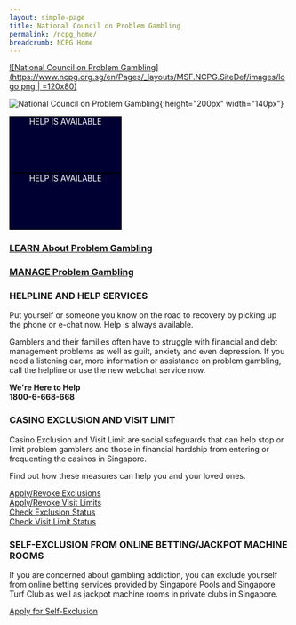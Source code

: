 ```yaml
---
layout: simple-page
title: National Council on Problem Gambling
permalink: /ncpg_home/
breadcrumb: NCPG Home
---
```


[![National Council on Problem Gambling](https://www.ncpg.org.sg/en/Pages/_layouts/MSF.NCPG.SiteDef/images/logo.png | =120x80)](https://www.ncpg.org.sg/en/Pages/Home.aspx)

![National Council on Problem Gambling](https://www.ncpg.org.sg/en/Pages/_layouts/MSF.NCPG.SiteDef/images/logo.png){:height="200px" width="140px"}

<div style="max-width:200px;width:100%;height:100px;border:1px solid #000;background-color:#003;color:white;text-align:center;vertical-align:middle;">HELP IS AVAILABLE</div><div style="max-width:200px;width:100%;height:100px;border:1px solid #000;background-color:#003;color:white;text-align:center;vertical-align:middle;">HELP IS AVAILABLE</div>

### [LEARN About Problem Gambling](https://www.ncpg.org.sg/en/Pages/LearnAboutProblemGambling.aspx)  
### [MANAGE Problem Gambling](https://www.ncpg.org.sg/en/Pages/DealWithProblemGambling.aspx)  


### HELPLINE AND HELP SERVICES
Put yourself or someone you know on the road to recovery by picking up the phone or e-chat now. Help is always available.

Gamblers and their families often have to struggle with financial and debt management problems as well as guilt, anxiety and even depression. If you need a listening ear, more information or assistance on problem gambling, call the helpline or use the new webchat service now.

**We're Here to Help**  
**1800-6-668-668**



### CASINO EXCLUSION AND VISIT LIMIT
Casino Exclusion and Visit Limit are social safeguards that can help stop or limit problem gamblers and those in financial hardship from entering or frequenting the casinos in Singapore.

Find out how these measures can help you and your loved ones.

[Apply/Revoke Exclusions](https://www.ncpg.org.sg/en/Pages/DealWithProblemGambling.aspx?categ=2&article=10)  
[Apply/Revoke Visit Limits](https://www.ncpg.org.sg/en/Pages/DealWithProblemGambling.aspx?categ=3&article=20)  
[Check Exclusion Status](http://ces.ncpg.org.sg/CES/login.do?action=init&access=public)  
[Check Visit Limit Status](https://icis-services.ncpg.org.sg/)  



### SELF-EXCLUSION FROM ONLINE BETTING/JACKPOT MACHINE ROOMS
If you are concerned about gambling addiction, you can exclude yourself from online betting services provided by Singapore Pools and Singapore Turf Club as well as jackpot machine rooms in private clubs in Singapore.

[Apply for Self-Exclusion](https://www.ncpg.org.sg/en/Pages/DealWithProblemGambling.aspx?categ=4&article=41)  
